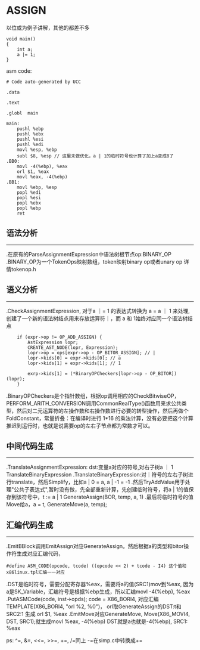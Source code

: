 # ASSIGN
以位或为例子讲解，其他的都差不多
```
void main()
{
	int a;
	a |= 1;
}
```
asm code:
```
# Code auto-generated by UCC

.data

.text

.globl	main

main:
	pushl %ebp
	pushl %ebx
	pushl %esi
	pushl %edi
	movl %esp, %ebp
	subl $8, %esp // 这里未做优化，a | 1的临时符号也计算了加上a变成8了
.BB0:
	movl -4(%ebp), %eax
	orl $1, %eax
	movl %eax, -4(%ebp)
.BB1:
	movl %ebp, %esp
	popl %edi
	popl %esi
	popl %ebx
	popl %ebp
	ret

```

## 语法分析
---
.在原有的ParseAssignmentExpression中语法树根节点op:BINARY_OP
.BINARY_OP为一个TokenOps映射数组，token映射binary op或者unary op 详情tokenop.h

## 语义分析
---
.CheckAssignmentExpression, 对于a ｜= 1 的表达式转换为 a = a ｜ 1 来处理, 创建了一个新的语法树结点用来存放运算符｜，而 a 和 1始终对应同一个语法树结点
```
	if (expr->op != OP_ADD_ASSIGN) {
 		AstExpression lopr;
 		CREATE_AST_NODE(lopr, Expression);
 		lopr->op = ops[expr->op - OP_BITOR_ASSIGN]; // |
 		lopr->kids[0] = expr->kids[0]; // a
 		lopr->kids[1] = expr->kids[1]; // 1

 		exrp->kids[1] = (*BinaryOPCheckers[lopr->op - OP_BITOR])(lopr);
 	}
```
.BinaryOPCheckers是个指针数组，根据op调用相应的CheckBitwiseOP，PERFORM_ARITH_CONVERSION调用CommonRealType()函数用来求公共类型，然后对二元运算符的左操作数和右操作数进行必要的转型操作，然后再做个FoldConstant，常量折叠：在编译时进行 1*16 的乘法计算，没有必要把这个计算推迟到运行时，也就是说需要op的左右子节点都为常数才可以。

## 中间代码生成
---
.TranslateAssignmentExpression: dst:变量a对应的符号,对右子树a ｜ 1 TranslateBinaryExpression
.TranslateBinaryExpression:对｜符号的左右子树进行translate，然后Simplify，比如a | 0 = a, a | -1 = -1
.然后TryAddValue用于处理"公共子表达式",暂时没有做，先全部重新计算，先创建临时符号，将a | 1的值保存到该符号中，t := a | 1 GenerateAssign(BOR, temp, a, 1)
.最后将临时符号的值Move给a，a = t, GenerateMove(a, temp);

## 汇编代码生成
---
.EmitBBlock调用EmitAssign对应GenerateAssign。然后根据a的类型和bitor操作符生成对应汇编代码，
``` 
#define ASM_CODE(opcode, tcode) ((opcode << 2) + tcode - I4) 这个值和x86linux.tpl汇编一一对应
```
.DST是临时符号，需要分配寄存器%eax，需要将a的值(SRC1)mov到%eax, 因为a是SK_Variable，汇编符号是根据%ebp生成，所以汇编movl -4(%ebp), %eax
.PutASMCode(code, inst->opds); code = X86_BORI4, 对应汇编TEMPLATE(X86_BORI4,     "orl %2, %0")， orl取GenerateAssign的DST:t和SRC2:1
生成 orl $1, %eax
.EmitMove对应GenerateMove, 	Move(X86_MOVI4, DST, SRC1);就生成movl %eax, -4(%ebp) DST就是a也就是-4(%ebp), SRC1: %eax

ps:
^=, &=, <<=, >>=, +=, /=同上
-=在simp.c中转换成+=


